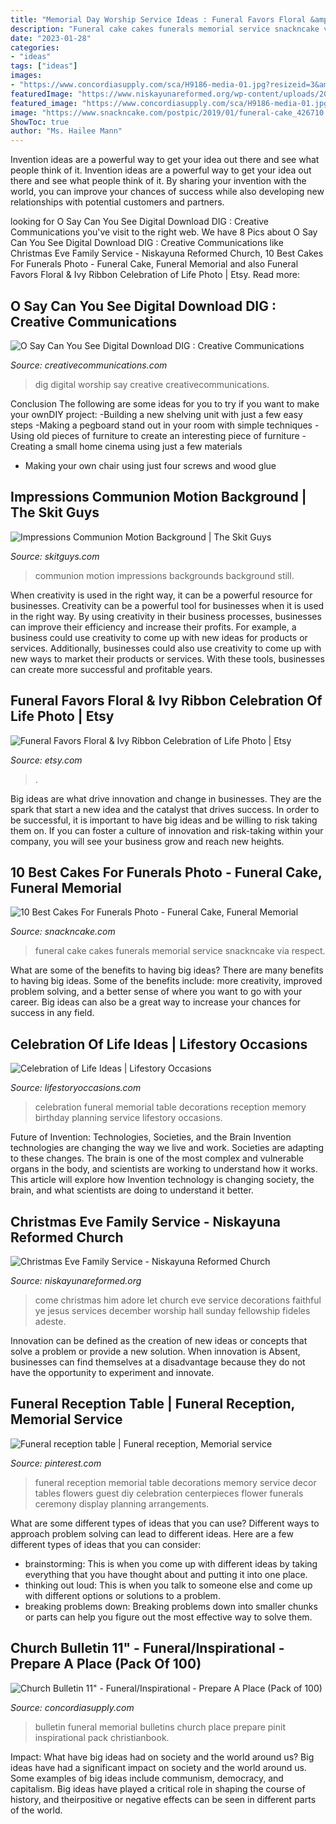 ```yaml
---
title: "Memorial Day Worship Service Ideas : Funeral Favors Floral &amp; Ivy Ribbon Celebration Of Life Photo"
description: "Funeral cake cakes funerals memorial service snackncake via respect"
date: "2023-01-28"
categories:
- "ideas"
tags: ["ideas"]
images:
- "https://www.concordiasupply.com/sca/H9186-media-01.jpg?resizeid=3&amp;resizeh=600&amp;resizew=600"
featuredImage: "https://www.niskayunareformed.org/wp-content/uploads/2016/10/childrens-services.jpg"
featured_image: "https://www.concordiasupply.com/sca/H9186-media-01.jpg?resizeid=3&amp;resizeh=600&amp;resizew=600"
image: "https://www.snackncake.com/postpic/2019/01/funeral-cake_426710.JPG"
ShowToc: true
author: "Ms. Hailee Mann"
---
```



Invention ideas are a powerful way to get your idea out there and see what people think of it.
Invention ideas are a powerful way to get your idea out there and see what people think of it. By sharing your invention with the world, you can improve your chances of success while also developing new relationships with potential customers and partners.

	

		
looking for O Say Can You See Digital Download DIG : Creative Communications you've visit to the right web. We have 8 Pics about O Say Can You See Digital Download DIG : Creative Communications like Christmas Eve Family Service - Niskayuna Reformed Church, 10 Best Cakes For Funerals Photo - Funeral Cake, Funeral Memorial and also Funeral Favors Floral &amp; Ivy Ribbon Celebration of Life Photo | Etsy. Read more:
		
    
## O Say Can You See Digital Download DIG : Creative Communications

<img loading=lazy src="http://www.creativecommunications.com/Content/Site174/ProductImages/LA7DD.jpg" onerror="this.onerror=null;this.src='https://tse4.mm.bing.net/th?id=OIP.E-7bqTa0NIOqHgrxJUooWAAAAA&amp;pid=15.1';" alt="O Say Can You See Digital Download DIG : Creative Communications">

_Source: creativecommunications.com_

>dig digital worship say creative creativecommunications. 

	

Conclusion
The following are some ideas for you to try if you want to make your ownDIY project: 
-Building a new shelving unit with just a few easy steps 
-Making a pegboard stand out in your room with simple techniques 
-Using old pieces of furniture to create an interesting piece of furniture 
-Creating a small home cinema using just a few materials 
- Making your own chair using just four screws and wood glue

    
## Impressions Communion Motion Background | The Skit Guys

<img loading=lazy src="https://skitguys.com/media/images/video/_1200x630_crop_center-center_82_none/Impressions_Communion_Still_Shift-HD.jpg?mtime=1532041981" onerror="this.onerror=null;this.src='https://tse4.mm.bing.net/th?id=OIP.hGdalD-_L3EdWIX6m6eM-gHaD4&amp;pid=15.1';" alt="Impressions Communion Motion Background | The Skit Guys">

_Source: skitguys.com_

>communion motion impressions backgrounds background still. 

	

When creativity is used in the right way, it can be a powerful resource for businesses.
Creativity can be a powerful tool for businesses when it is used in the right way. By using creativity in their business processes, businesses can improve their efficiency and increase their profits. For example, a business could use creativity to come up with new ideas for products or services. Additionally, businesses could also use creativity to come up with new ways to market their products or services. With these tools, businesses can create more successful and profitable years.

    
## Funeral Favors Floral &amp; Ivy Ribbon Celebration Of Life Photo | Etsy

<img loading=lazy src="https://i.etsystatic.com/12886675/r/il/b63712/1248098037/il_794xN.1248098037_a4a4.jpg" onerror="this.onerror=null;this.src='https://tse3.mm.bing.net/th?id=OIP.Gdi1pv7xtDclfBiUX0s_1gHaJ4&amp;pid=15.1';" alt="Funeral Favors Floral &amp; Ivy Ribbon Celebration of Life Photo | Etsy">

_Source: etsy.com_

>. 

	

Big ideas are what drive innovation and change in businesses. They are the spark that start a new idea and the catalyst that drives success. In order to be successful, it is important to have big ideas and be willing to risk taking them on. If you can foster a culture of innovation and risk-taking within your company, you will see your business grow and reach new heights.

    
## 10 Best Cakes For Funerals Photo - Funeral Cake, Funeral Memorial

<img loading=lazy src="https://www.snackncake.com/postpic/2019/01/funeral-cake_426710.JPG" onerror="this.onerror=null;this.src='https://tse2.mm.bing.net/th?id=OIP.2Cu2oH5exIIY7fGQQMCO8AHaJ4&amp;pid=15.1';" alt="10 Best Cakes For Funerals Photo - Funeral Cake, Funeral Memorial">

_Source: snackncake.com_

>funeral cake cakes funerals memorial service snackncake via respect. 

	

What are some of the benefits to having big ideas?
There are many benefits to having big ideas. Some of the benefits include: more creativity, improved problem solving, and a better sense of where you want to go with your career. Big ideas can also be a great way to increase your chances for success in any field.

    
## Celebration Of Life Ideas | Lifestory Occasions

<img loading=lazy src="http://www.lifestoryoccasions.com/wp-content/uploads/2014/12/celebration-of-life14.jpg" onerror="this.onerror=null;this.src='https://tse3.mm.bing.net/th?id=OIP.tbTKcSR2HYwgdYJDGjojwAHaE8&amp;pid=15.1';" alt="Celebration of Life Ideas | Lifestory Occasions">

_Source: lifestoryoccasions.com_

>celebration funeral memorial table decorations reception memory birthday planning service lifestory occasions. 

	

Future of Invention: Technologies, Societies, and the Brain
Invention technologies are changing the way we live and work. Societies are adapting to these changes. The brain is one of the most complex and vulnerable organs in the body, and scientists are working to understand how it works. This article will explore how Invention technology is changing society, the brain, and what scientists are doing to understand it better.

    
## Christmas Eve Family Service - Niskayuna Reformed Church

<img loading=lazy src="https://www.niskayunareformed.org/wp-content/uploads/2016/10/childrens-services.jpg" onerror="this.onerror=null;this.src='https://tse4.mm.bing.net/th?id=OIP.YhyNgcQkOwgSgsd1DiXuqQHaE6&amp;pid=15.1';" alt="Christmas Eve Family Service - Niskayuna Reformed Church">

_Source: niskayunareformed.org_

>come christmas him adore let church eve service decorations faithful ye jesus services december worship hall sunday fellowship fideles adeste. 

	

Innovation can be defined as the creation of new ideas or concepts that solve a problem or provide a new solution. When innovation is Absent, businesses can find themselves at a disadvantage because they do not have the opportunity to experiment and innovate.

    
## Funeral Reception Table | Funeral Reception, Memorial Service

<img loading=lazy src="https://i.pinimg.com/736x/87/01/cd/8701cd867b1070c265cdc66d3c02708e--funeral-reception-reception-table.jpg" onerror="this.onerror=null;this.src='https://tse2.mm.bing.net/th?id=OIP.TUXxSGROK_K9oNpPEkU_XgHaJ3&amp;pid=15.1';" alt="Funeral reception table | Funeral reception, Memorial service">

_Source: pinterest.com_

>funeral reception memorial table decorations memory service decor tables flowers guest diy celebration centerpieces flower funerals ceremony display planning arrangements. 

	

What are some different types of ideas that you can use?
Different ways to approach problem solving can lead to different ideas. Here are a few different types of ideas that you can consider: 
- brainstorming: This is when you come up with different ideas by taking everything that you have thought about and putting it into one place. 
- thinking out loud: This is when you talk to someone else and come up with different options or solutions to a problem. 
- breaking problems down: Breaking problems down into smaller chunks or parts can help you figure out the most effective way to solve them.

    
## Church Bulletin 11&quot; - Funeral/Inspirational - Prepare A Place (Pack Of 100)

<img loading=lazy src="https://www.concordiasupply.com/sca/H9186-media-01.jpg?resizeid=3&amp;resizeh=600&amp;resizew=600" onerror="this.onerror=null;this.src='https://tse2.mm.bing.net/th?id=OIP.cuC5UAnWNQSAb9WCzTUcVwAAAA&amp;pid=15.1';" alt="Church Bulletin 11&quot; - Funeral/Inspirational - Prepare A Place (Pack of 100)">

_Source: concordiasupply.com_

>bulletin funeral memorial bulletins church place prepare pinit inspirational pack christianbook. 

	

Impact: What have big ideas had on society and the world around us?
Big ideas have had a significant impact on society and the world around us. Some examples of big ideas include communism, democracy, and capitalism. Big ideas have played a critical role in shaping the course of history, and theirpositive or negative effects can be seen in different parts of the world.

